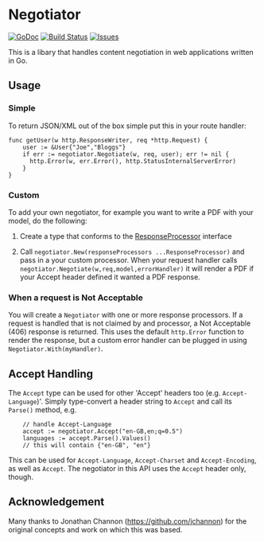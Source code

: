 # Negotiator 

[![GoDoc](https://img.shields.io/badge/api-Godoc-blue.svg)](http://pkg.go.dev/github.com/rickb777/negotiator)
[![Build Status](https://travis-ci.org/rickb777/negotiator.svg?branch=master)](https://travis-ci.org/rickb777/negotiator/builds)
[![Issues](https://img.shields.io/github/issues/rickb777/negotiator.svg)](https://github.com/rickb777/negotiator/issues)

This is a libary that handles content negotiation in web applications written in Go.

## Usage

### Simple
To return JSON/XML out of the box simple put this in your route handler:
```
func getUser(w http.ResponseWriter, req *http.Request) {
    user := &User{"Joe","Bloggs"}
    if err := negotiator.Negotiate(w, req, user); err != nil {
      http.Error(w, err.Error(), http.StatusInternalServerError)
    }
}
```

### Custom

To add your own negotiator, for example you want to write a PDF with your model, do the following:

1) Create a type that conforms to the [ResponseProcessor](https://github.com/rickb777/negotiator/blob/master/responseprocessor.go) interface

2) Call `negotiator.New(responseProcessors ...ResponseProcessor)` and pass in a your custom processor. When your request handler calls `negotiator.Negotiate(w,req,model,errorHandler)` it will render a PDF if your Accept header defined it wanted a PDF response.

### When a request is Not Acceptable

You will create a `Negotiator` with one or more response processors. If a request is handled that is not claimed by and processor, a Not Acceptable (406) response is returned. This uses the default `http.Error` function to render the response, but a custom error handler can be plugged in using `Negotiator.With(myHandler)`.

## Accept Handling

The `Accept` type can be used for other 'Accept' headers too (e.g. `Accept-Language`)'. Simply type-convert a header string to `Accept` and call its `Parse()` method, e.g.

```
    // handle Accept-Language
    accept := negotiator.Accept("en-GB,en;q=0.5")
    languages := accept.Parse().Values()
    // this will contain {"en-GB", "en"}
```

This can be used for `Accept-Language`, `Accept-Charset` and `Accept-Encoding`, as well as `Accept`. The negotiator in this API uses the `Accept` header only, though.

## Acknowledgement

Many thanks to Jonathan Channon (https://github.com/jchannon) for the original concepts and work on which this was based.
  